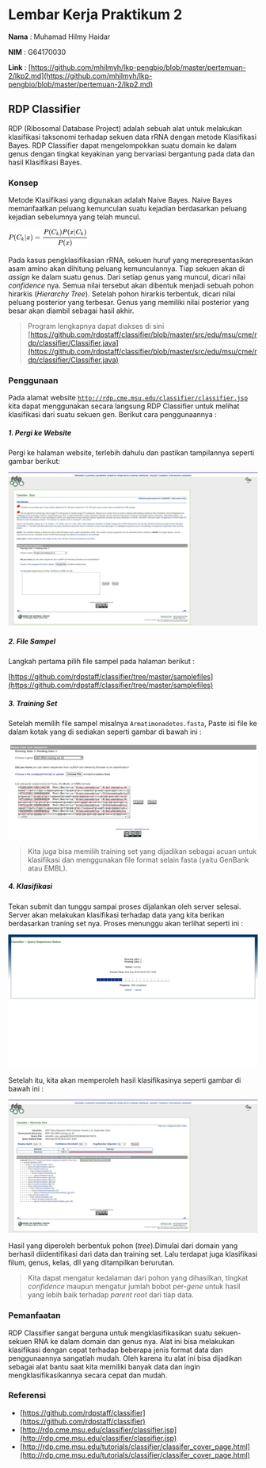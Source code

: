 # Lembar Kerja Praktikum 2

**Nama** : Muhamad Hilmy Haidar 

**NIM** : G64170030 

**Link** : [https://github.com/mhilmyh/lkp-pengbio/blob/master/pertemuan-2/lkp2.md](https://github.com/mhilmyh/lkp-pengbio/blob/master/pertemuan-2/lkp2.md) 


## RDP Classifier

RDP (Ribosomal Database Project) adalah sebuah alat untuk melakukan klasifikasi taksonomi terhadap sekuen data rRNA dengan metode Klasifikasi Bayes. RDP Classifier dapat mengelompokkan suatu domain ke dalam genus dengan tingkat keyakinan yang bervariasi bergantung pada data dan hasil Klasifikasi Bayes.

### Konsep

Metode Klasifikasi yang digunakan adalah Naive Bayes. Naive Bayes memanfaatkan peluang kemunculan suatu kejadian berdasarkan peluang kejadian sebelumnya yang telah muncul.


![Hasil](./eq.png)


Pada kasus pengklasifikasian rRNA, sekuen huruf yang merepresentasikan asam amino akan dihitung peluang kemunculannya. Tiap sekuen akan di *assign* ke dalam suatu genus. Dari setiap genus yang muncul, dicari nilai *confidence* nya. Semua nilai tersebut akan dibentuk menjadi sebuah pohon hirarkis (*Hierarchy Tree*). Setelah pohon hirarkis terbentuk, dicari nilai peluang posterior yang terbesar. Genus yang memiliki nilai posterior yang besar akan diambil sebagai hasil akhir.

> Program lengkapnya dapat diakses di sini [https://github.com/rdpstaff/classifier/blob/master/src/edu/msu/cme/rdp/classifier/Classifier.java](https://github.com/rdpstaff/classifier/blob/master/src/edu/msu/cme/rdp/classifier/Classifier.java)

### Penggunaan

Pada alamat website [`http://rdp.cme.msu.edu/classifier/classifier.jsp`](http://rdp.cme.msu.edu/classifier/classifier.jsp) kita dapat menggunakan secara langsung RDP Classifier untuk melihat klasifikasi dari suatu sekuen gen. Berikut cara penggunaannya : 

##### 1. Pergi ke Website

Pergi ke halaman website, terlebih dahulu dan pastikan tampilannya seperti gambar berikut:


![Website](./rdp-classifier-website.png)


##### 2. File Sampel

Langkah pertama pilih file sampel pada halaman berikut : 


[https://github.com/rdpstaff/classifier/tree/master/samplefiles](https://github.com/rdpstaff/classifier/tree/master/samplefiles)


##### 3. Training Set

Setelah memilih file sampel misalnya `Armatimonadetes.fasta`, Paste isi file ke dalam kotak yang di sediakan seperti gambar di bawah ini :

![Salinan](./rdp-classifier-paste.png)

>  Kita juga bisa memilih training set yang dijadikan sebagai acuan untuk klasifikasi dan menggunakan file format selain fasta (yaitu GenBank atau EMBL).


##### 4. Klasifikasi

Tekan submit dan tunggu sampai proses dijalankan oleh server selesai. Server akan melakukan klasifikasi terhadap data yang kita berikan berdasarkan traning set nya. Proses menunggu akan terlihat seperti ini :


![Klasifikasi](./rdp-classifier-klasifikasi.png)


Setelah itu, kita akan memperoleh hasil klasifikasinya seperti gambar di bawah ini :


![Hasil](./rdp-classifier-result.png)


Hasil yang diperoleh berbentuk pohon (*tree*).Dimulai dari domain yang berhasil diidentifikasi dari data dan training set. Lalu terdapat juga klasifikasi filum, genus, kelas, dll yang ditampilkan berurutan.


> Kita dapat mengatur kedalaman dari pohon yang dihasilkan, tingkat *confidence* maupun mengatur jumlah bobot per-*gene* untuk hasil yang lebih baik terhadap *parent root* dari tiap data.


### Pemanfaatan

RDP Classifier sangat berguna untuk mengklasifikasikan suatu sekuen-sekuen RNA ke dalam domain dan genus nya. Alat ini bisa melakukan klasifikasi dengan cepat terhadap beberapa jenis format data dan penggunaannya sangatlah mudah. Oleh karena itu alat ini bisa dijadikan sebagai alat bantu saat kita memiliki banyak data dan ingin mengklasifikasikannya secara cepat dan mudah. 

### Referensi

- [https://github.com/rdpstaff/classifier](https://github.com/rdpstaff/classifier)
- [http://rdp.cme.msu.edu/classifier/classifier.jsp](http://rdp.cme.msu.edu/classifier/classifier.jsp)
- [http://rdp.cme.msu.edu/tutorials/classifier/classifer_cover_page.html](http://rdp.cme.msu.edu/tutorials/classifier/classifer_cover_page.html)
